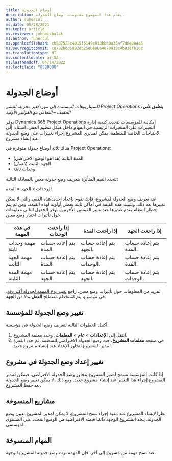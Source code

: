 ```yaml
---
title: أوضاع الجدولة
description: يقدم هذا الموضوع معلومات أوضاع الجدولة.
author: ruhercul
ms.date: 05/28/2021
ms.topic: article
ms.reviewer: johnmichalak
ms.author: ruhercul
ms.openlocfilehash: cb507528c4815f5149c813bba0a354f7d840a4a5
ms.sourcegitcommit: c0792bd65d92db25e0e8864879a19c4b93efb10c
ms.translationtype: HT
ms.contentlocale: ar-SA
ms.lasthandoff: 04/14/2022
ms.locfileid: "8588398"
---
```

# <a name="scheduling-modes"></a>أوضاع الجدولة

_**ينطبق علي:** ‏‫Project Operations للسيناريوهات المستندة إلى مورد/غير مخزنة‬، ‏‫النشر الخفيف – التعامل مع الفواتير الأولية‬_


يوفر Dynamics 365 Project Operations إمكانية للمؤسسات لتحديد كيفية إدارة التغييرات على المتغيرات الرئيسية في المهام داخل هيكل تنظيم العمل. استنادا إلى الاحتياجات الخاصة للمنظمة، يمكن لمديري المشروع إجراء تغييرات على وضع الجدولة عند إنشاء مشروع.

هناك ثلاثة أوضاع جدولة متوفرة في Project Operations:

  - المدة الثابتة (هذا هو الوضع الافتراضي)
  - الجهد الثابت (*العمل*)
  - وحدات ثابتة

تتحدد القيم المتأثرة بتعريف وضع جدولة معين بالمعادلة التالية:

  الجهد = المدة x الوحدات

عند تعريف وضع الجدولة لمشروع، فإنك تقوم بإعداد إحدى هذه القيم، والتي لا يمكن تغييرها بعد ذلك. وتثبيت هذه القيمة في أماكن ثابتة يعطي أولوية لهذه القيمة، ومن ثم يتم إخطار النظام بعدم تغييرها عند تغيير القيمتين الأخرتين. يوفر الجدول التالي معلومات حول تأثيرات اختيار وضع معين.

| **في هذه المهمة**             | **إذا راجعت الوحدات**   | **إذا راجعت المدة** | **إذا راجعت الجهد**  |
|----------------------|---------------------------|----------------------------|---------------------------|
| مهمة وحدات ثابتة     | يتم إعادة حساب المدة. | يتم إعادة حساب الجهد.    | يتم إعادة حساب المدة. |
| مهمة الجهد الثابت    | يتم إعادة حساب المدة. | يتم إعادة حساب الوحدات.    | يتم إعادة حساب المدة. |
| مهمة المدة الثابتة  | يتم إعادة حساب الجهد.   | يتم إعادة حساب الجهد.    | يتم إعادة حساب الوحدات.   |

لمزيد من المعلومات حول تأثيرات وضع معين، راجع [تغيير نوع المهمة لجدولة أكثر دقة](https://support.microsoft.com/en-us/office/change-the-task-type-for-more-accurate-scheduling-b0b969ad-45bc-4e9e-8967-435587548a72). في موضوع، يتم استخدام مصطلح **العمل** بدلا من **الجهد**.

## <a name="change-the-organizations-scheduling-mode"></a>تغيير وضع الجدولة للمؤسسة

أكمل الخطوات التالية لتعريف وضع الجدولة في مؤسسة.

1. انتقل إلى **الإعدادات** \> **عام** \> **المعلمات**، وحدد معلمة المشروع. 
2. في صفحة **معلمات المشروع**، حدد وضع الجدولة الافتراضي للمنظمة، ثم حدد القدرة لمدير المشروع لتجاوز الإعداد عند إنشاء مشروع جديد.

## <a name="change-the-scheduling-mode-setting-on-a-project"></a>تغيير إعداد وضع الجدولة في مشروع

إذا كانت المؤسسة تسمح لمدير المشروع بتجاوز وضع الجدولة الافتراضي، فيمكن لمدير المشروع إجراء هذا التغيير عند إنشاء مشروع جديد. ومع ذلك، لا يمكن تغيير وضع الجدولة بعد حفظ المشروع.

## <a name="copied-projects"></a>مشاريع المنسوخة

نظرا لإنشاء المشروع عند تنفيذ إجراء نسخ المشروع، لا يمكن لمدير المشروع تعيين وضع الجدولة. يتخذ المشروع الوجهة دائمًا قيمته الافتراضية من الوضع المحدد على المستوى المؤسسي.

## <a name="copied-tasks"></a>المهام المنسوخة

عند نسخ مهمة من مشروع إلى آخر، فإن المهمة ترث وضع جدولة المشروع الوجهة.

